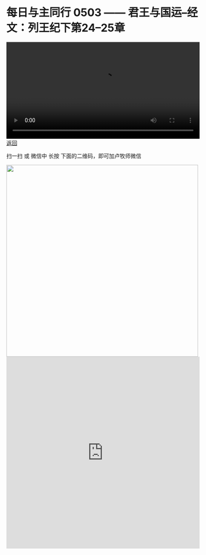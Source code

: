 # 每日与主同行 0503 —— 君王与国运–经文：列王纪下第24–25章

<video width='100%' controls src='https://go2024.simai.life/api?redirect=https://r2.savefamily.net/@pastorpaulqiankunlu618/gM73OIvfX9o.mp4?metric=PastorLu%26keyword=webpage%26type=video%26bot=26%26to=webpage'></video>
<a href='../daily.html'> 返回 </a>
<p>扫一扫 或 微信中 长按 下面的二维码，即可加卢牧师微信</p>
<img src='https://r2.savefamily.net/OVagt1.JPG' width='500px' />



<iframe width="100%" height="500" src="https://www.youtube.com/embed/gM73OIvfX9o?si=zz5OCgHQvyW71w8c&amp;controls=0" title="YouTube video player" frameborder="0" allow="accelerometer; autoplay; clipboard-write; encrypted-media; gyroscope; picture-in-picture; web-share" referrerpolicy="strict-origin-when-cross-origin" allowfullscreen></iframe>